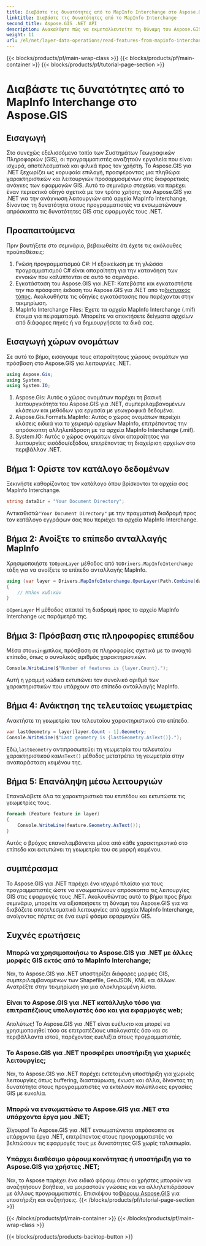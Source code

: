 ```yaml
---
title: Διαβάστε τις δυνατότητες από το MapInfo Interchange στο Aspose.GIS
linktitle: Διαβάστε τις δυνατότητες από το MapInfo Interchange
second_title: Aspose.GIS .NET API
description: Ανακαλύψτε πώς να εκμεταλλευτείτε τη δύναμη του Aspose.GIS για .NET για την ανάγνωση λειτουργιών από αρχεία MapInfo Interchange σε αυτό το ολοκληρωμένο σεμινάριο.
weight: 11
url: /el/net/layer-data-operations/read-features-from-mapinfo-interchange/
---
```


{{< blocks/products/pf/main-wrap-class >}}
{{< blocks/products/pf/main-container >}}
{{< blocks/products/pf/tutorial-page-section >}}

# Διαβάστε τις δυνατότητες από το MapInfo Interchange στο Aspose.GIS

## Εισαγωγή
Στο συνεχώς εξελισσόμενο τοπίο των Συστημάτων Γεωγραφικών Πληροφοριών (GIS), οι προγραμματιστές αναζητούν εργαλεία που είναι ισχυρά, αποτελεσματικά και φιλικά προς τον χρήστη. Το Aspose.GIS για .NET ξεχωρίζει ως κορυφαία επιλογή, προσφέροντας μια πληθώρα χαρακτηριστικών και λειτουργιών προσαρμοσμένων στις διαφορετικές ανάγκες των εφαρμογών GIS. Αυτό το σεμινάριο στοχεύει να παρέχει έναν περιεκτικό οδηγό σχετικά με τον τρόπο χρήσης του Aspose.GIS για .NET για την ανάγνωση λειτουργιών από αρχεία MapInfo Interchange, δίνοντας τη δυνατότητα στους προγραμματιστές να ενσωματώνουν απρόσκοπτα τις δυνατότητες GIS στις εφαρμογές τους .NET.
## Προαπαιτούμενα
Πριν βουτήξετε στο σεμινάριο, βεβαιωθείτε ότι έχετε τις ακόλουθες προϋποθέσεις:
1. Γνώση προγραμματισμού C#: Η εξοικείωση με τη γλώσσα προγραμματισμού C# είναι απαραίτητη για την κατανόηση των εννοιών που καλύπτονται σε αυτό το σεμινάριο.
2.  Εγκατάσταση του Aspose.GIS για .NET: Κατεβάστε και εγκαταστήστε την πιο πρόσφατη έκδοση του Aspose.GIS για .NET από το[δικτυακός τόπος](https://releases.aspose.com/gis/net/). Ακολουθήστε τις οδηγίες εγκατάστασης που παρέχονται στην τεκμηρίωση.
3. MapInfo Interchange Files: Έχετε τα αρχεία MapInfo Interchange (.mif) έτοιμα για πειραματισμό. Μπορείτε να αποκτήσετε δείγματα αρχείων από διάφορες πηγές ή να δημιουργήσετε τα δικά σας.

## Εισαγωγή χώρων ονομάτων
Σε αυτό το βήμα, εισάγουμε τους απαραίτητους χώρους ονομάτων για πρόσβαση στο Aspose.GIS για λειτουργίες .NET.
```csharp
using Aspose.Gis;
using System;
using System.IO;
```
1. Aspose.Gis: Αυτός ο χώρος ονομάτων παρέχει τη βασική λειτουργικότητα του Aspose.GIS για .NET, συμπεριλαμβανομένων κλάσεων και μεθόδων για εργασία με γεωγραφικά δεδομένα.
2. Aspose.Gis.Formats.MapInfo: Αυτός ο χώρος ονομάτων περιέχει κλάσεις ειδικά για το χειρισμό αρχείων MapInfo, επιτρέποντας την απρόσκοπτη αλληλεπίδραση με τα αρχεία MapInfo Interchange (.mif).
3. System.IO: Αυτός ο χώρος ονομάτων είναι απαραίτητος για λειτουργίες εισόδου/εξόδου, επιτρέποντας τη διαχείριση αρχείων στο περιβάλλον .NET.

## Βήμα 1: Ορίστε τον κατάλογο δεδομένων
Ξεκινήστε καθορίζοντας τον κατάλογο όπου βρίσκονται τα αρχεία σας MapInfo Interchange.
```csharp
string dataDir = "Your Document Directory";
```
 Αντικαθιστώ`"Your Document Directory"` με την πραγματική διαδρομή προς τον κατάλογο εγγράφων σας που περιέχει τα αρχεία MapInfo Interchange.
## Βήμα 2: Ανοίξτε το επίπεδο ανταλλαγής MapInfo
 Χρησιμοποιήστε το`OpenLayer` μέθοδος από το`Drivers.MapInfoInterchange` τάξη για να ανοίξετε το επίπεδο ανταλλαγής MapInfo.
```csharp
using (var layer = Drivers.MapInfoInterchange.OpenLayer(Path.Combine(dataDir, "data.mif")))
{
    // Μπλοκ κωδικών
}
```
 ο`OpenLayer` Η μέθοδος απαιτεί τη διαδρομή προς το αρχείο MapInfo Interchange ως παράμετρό της.
## Βήμα 3: Πρόσβαση στις πληροφορίες επιπέδου
 Μέσα στο`using`μπλοκ, πρόσβαση σε πληροφορίες σχετικά με το ανοιχτό επίπεδο, όπως ο συνολικός αριθμός χαρακτηριστικών.
```csharp
Console.WriteLine($"Number of features is {layer.Count}.");
```
Αυτή η γραμμή κώδικα εκτυπώνει τον συνολικό αριθμό των χαρακτηριστικών που υπάρχουν στο επίπεδο ανταλλαγής MapInfo.
## Βήμα 4: Ανάκτηση της τελευταίας γεωμετρίας
Ανακτήστε τη γεωμετρία του τελευταίου χαρακτηριστικού στο επίπεδο.
```csharp
var lastGeometry = layer[layer.Count - 1].Geometry;
Console.WriteLine($"Last geometry is {lastGeometry.AsText()}.");
```
 Εδώ,`lastGeometry` αντιπροσωπεύει τη γεωμετρία του τελευταίου χαρακτηριστικού και`AsText()` μέθοδος μετατρέπει τη γεωμετρία στην αναπαράσταση κειμένου της.
## Βήμα 5: Επανάληψη μέσω λειτουργιών
Επαναλάβετε όλα τα χαρακτηριστικά του επιπέδου και εκτυπώστε τις γεωμετρίες τους.
```csharp
foreach (Feature feature in layer)
{
    Console.WriteLine(feature.Geometry.AsText());
}
```
Αυτός ο βρόχος επαναλαμβάνεται μέσα από κάθε χαρακτηριστικό στο επίπεδο και εκτυπώνει τη γεωμετρία του σε μορφή κειμένου.

## συμπέρασμα
Το Aspose.GIS για .NET παρέχει ένα ισχυρό πλαίσιο για τους προγραμματιστές ώστε να ενσωματώνουν απρόσκοπτα τις λειτουργίες GIS στις εφαρμογές τους .NET. Ακολουθώντας αυτό το βήμα προς βήμα σεμινάριο, μπορείτε να αξιοποιήσετε τη δύναμη του Aspose.GIS για να διαβάζετε αποτελεσματικά λειτουργίες από αρχεία MapInfo Interchange, ανοίγοντας πόρτες σε ένα ευρύ φάσμα εφαρμογών GIS.
## Συχνές ερωτήσεις
### Μπορώ να χρησιμοποιήσω το Aspose.GIS για .NET με άλλες μορφές GIS εκτός από το MapInfo Interchange;
Ναι, το Aspose.GIS για .NET υποστηρίζει διάφορες μορφές GIS, συμπεριλαμβανομένων των Shapefile, GeoJSON, KML και άλλων. Ανατρέξτε στην τεκμηρίωση για μια ολοκληρωμένη λίστα.
### Είναι το Aspose.GIS για .NET κατάλληλο τόσο για επιτραπέζιους υπολογιστές όσο και για εφαρμογές web;
Απολύτως! Το Aspose.GIS για .NET είναι ευέλικτο και μπορεί να χρησιμοποιηθεί τόσο σε επιτραπέζιους υπολογιστές όσο και σε περιβάλλοντα ιστού, παρέχοντας ευελιξία στους προγραμματιστές.
### Το Aspose.GIS για .NET προσφέρει υποστήριξη για χωρικές λειτουργίες;
Ναι, το Aspose.GIS για .NET παρέχει εκτεταμένη υποστήριξη για χωρικές λειτουργίες όπως buffering, διασταύρωση, ένωση και άλλα, δίνοντας τη δυνατότητα στους προγραμματιστές να εκτελούν πολύπλοκες εργασίες GIS με ευκολία.
### Μπορώ να ενσωματώσω το Aspose.GIS για .NET στα υπάρχοντα έργα μου .NET;
Σίγουρα! Το Aspose.GIS για .NET ενσωματώνεται απρόσκοπτα σε υπάρχοντα έργα .NET, επιτρέποντας στους προγραμματιστές να βελτιώσουν τις εφαρμογές τους με δυνατότητες GIS χωρίς ταλαιπωρία.
### Υπάρχει διαθέσιμο φόρουμ κοινότητας ή υποστήριξη για το Aspose.GIS για χρήστες .NET;
Ναι, το Aspose παρέχει ένα ειδικό φόρουμ όπου οι χρήστες μπορούν να αναζητήσουν βοήθεια, να μοιραστούν γνώσεις και να αλληλεπιδράσουν με άλλους προγραμματιστές. Επισκέψου το[Φόρουμ Aspose.GIS](https://forum.aspose.com/c/gis/33) για υποστήριξη και συζητήσεις.
{{< /blocks/products/pf/tutorial-page-section >}}

{{< /blocks/products/pf/main-container >}}
{{< /blocks/products/pf/main-wrap-class >}}

{{< blocks/products/products-backtop-button >}}
